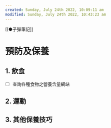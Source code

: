 ```yaml
---
created: Sunday, July 24th 2022, 10:09:11 am
modified: Sunday, July 24th 2022, 10:43:23 am
---
```

[[●子彈筆記]]
# 預防及保養


## 1. 飲食
- [ ] 查詢各種食物之營養含量網站

## 2. 運動


## 3. 其他保養技巧
